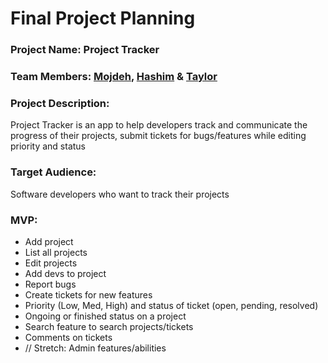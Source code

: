 # Final Project Planning

### Project Name: Project Tracker

### Team Members: [Mojdeh](https://github.com/Mojdehh), [Hashim](https://github.com/sharifhashim) & [Taylor](https://github.com/taylornoj)

### Project Description: 
Project Tracker is an app to help developers track and communicate the progress of their projects, submit tickets for bugs/features while editing priority and status

### Target Audience: 
Software developers who want to track their projects

### MVP:
- Add project
- List all projects
- Edit projects
- Add devs to project
- Report bugs
- Create tickets for new features 
- Priority (Low, Med, High) and status of ticket (open, pending, resolved)
- Ongoing or finished status on a project
- Search feature to search projects/tickets
- Comments on tickets 
- // Stretch: Admin features/abilities 

